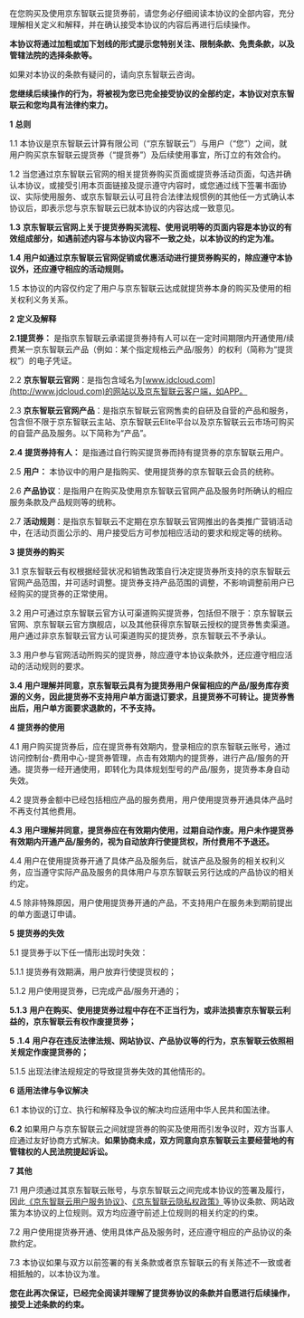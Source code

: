 在您购买及使用京东智联云提货券前，请您务必仔细阅读本协议的全部内容，充分理解相关定义和解释，并在确认接受本协议的内容后再进行后续操作。

**本协议将通过加粗或加下划线的形式提示您特别关注、限制条款、免责条款，以及管辖法院的选择条款等。**

如果对本协议的条款有疑问的，请向京东智联云咨询。

**您继续后续操作的行为，将被视为您已完全接受协议的全部约定，本协议对京东智联云和您均具有法律约束力。**

**1** **总则**

1.1 本协议是京东智联云计算有限公司（“京东智联云”）与用户（“您”）之间，就用户购买京东智联云提货券（“提货券”）及后续使用事宜，所订立的有效合约。

1.2 当您通过京东智联云官网的相关提货券购买页面或提货券活动页面，勾选并确认本协议，或接受引用本页面链接及提示遵守内容时，或您通过线下签署书面协议、实际使用服务、或京东智联云认可且符合法律法规惯例的其他任一方式确认本协议后，即表示您与京东智联云已就本协议的内容达成一致意见。

**1.3** **京东智联云官网上关于提货券购买流程、使用说明等的页面内容是本协议的有效组成部分，如遇前述内容与本协议内容不一致之处，以本协议的约定为准。** 

**1.4** **用户如通过京东智联云官网促销或优惠活动进行提货券购买的，除应遵守本协议外，还应遵守相应的活动规则。**

1.5 本协议的内容仅约定了用户与京东智联云达成就提货券本身的购买及使用的相关权利义务关系。

**2** **定义及解释**

**2.1提货券：** 是指京东智联云承诺提货券持有人可以在一定时间期限内开通使用/续费某一京东智联云产品（例如：某个指定规格云产品/服务）的权利（简称为“提货权”）的电子凭证。

2.2 **京东智联云官网**：是指包含域名为[www.jdcloud.com](http://www.jdcloud.com)的网站以及京东智联云客户端，如APP。

2.3 **京东智联云官网产品**：是指京东智联云官网售卖的自研及自营的产品和服务，包含但不限于京东智联云主站、京东智联云Elite平台以及京东智联云云市场可购买的自营产品及服务。以下简称为“产品”。

**2.4** **提货券持有人：** 是指通过自行购买提货券而持有提货券的京东智联云用户。

2.5 **用户：** 本协议中的用户是指购买、使用提货券的京东智联云会员的统称。

2.6 **产品协议**：是指用户在购买及使用京东智联云官网产品及服务时所确认的相应服务条款及产品规则等的统称。

2.7 **活动规则**：是指京东智联云不定期在京东智联云官网推出的各类推广营销活动中，在活动页面公示的、用户接受后方可参加相应活动的要求和规定等的统称。

**3** **提货券的购买**

3.1 京东智联云有权根据经营状况和销售政策自行决定提货券所支持的京东智联云官网产品范围，并可适时调整。提货券支持产品范围的调整，不影响调整前用户已经购买的提货券的正常使用。

3.2 用户可通过京东智联云官方认可渠道购买提货券，包括但不限于：京东智联云官网、京东智联云官方旗舰店，以及其他获得京东智联云授权的提货券售卖渠道。用户通过非京东智联云官方认可渠道购买的提货券，京东智联云不予承认。

3.3 用户参与官网活动所购买的提货券，除应遵守本协议条款外，还应遵守相应活动的活动规则的要求。

**3.4** **用户理解并同意，京东智联云具有为提货券用户保留相应的产品/服务库存资源的义务，因此提货券不支持用户单方面退订要求，且提货券不可转让。提货券售出后，用户单方面要求退款的，不予支持。**

**4** **提货券的使用**

4.1 用户购买提货券后，应在提货券有效期内，登录相应的京东智联云账号，通过访问控制台-费用中心-提货券管理，点击有效期内的提货券，进行产品/服务的开通。提货券一经开通使用，即转化为具体规划型号的产品/服务，提货券本身自动失效。

4.2 提货券金额中已经包括相应产品的服务费用，用户使用提货券开通具体产品时不再支付其他费用。

**4.3** **用户理解并同意，提货券应在有效期内使用，过期自动作废。用户未作提货券有效期内开通产品/服务的，视为自动放弃行使提货权，所付费用不予退还。**

4.4 用户在使用提货券开通了具体产品及服务后，就该产品及服务的相关权利义务，应当遵守实际产品及服务的具体用户与京东智联云另行达成的产品协议的相关约定。

4.5 除非特殊原因，用户使用提货券开通的产品，不支持用户在服务未到期前提出的单方面退订申请。

 

**5** **提货券的失效**

5.1 提货券于以下任一情形出现时失效：

5.1.1 提货券有效期满，用户放弃行使提货权的；

5.1.2 用户使用提货券，已完成产品/服务开通的；

**5.1.3** **用户在购买、使用提货券过程中存在不正当行为，或非法损害京东智联云利益的，京东智联云有权作废提货券；**

**5** **.1.4** **用户存在违反法律法规、网站协议、产品协议等的行为，京东智联云依照相关规定作废提货券的；**

5.1.5 出现法律法规规定的导致提货券失效的其他情形的。

**6** **适用法律与争议解决**

6.1 本协议的订立、执行和解释及争议的解决均应适用中华人民共和国法律。

**6.2** 如果用户与京东智联云之间就提货券的购买及使用而引发争议时，双方当事人应通过友好协商方式解决。**如果协商未成，双方同意向京东智联云主要经营地的有管辖权的人民法院提起诉讼。**

**7** **其他**

7.1 用户须通过其京东智联云账号，与京东智联云之间完成本协议的签署及履行，因此[《京东智联云用户服务协议》](https://docs.jdcloud.com/cn/platform-agreement/registration-agreement)、[《京东智联云隐私权政策》](https://docs.jdcloud.com/cn/platform-agreement/privacy-policy)等协议条款、网站政策为本协议的上位规则。双方均应遵守前述上位规则的相关约定的约束。

7.2 用户使用提货券开通、使用具体产品及服务时，还应遵守相应的产品协议的条款约定。

7.3 本协议如果与双方以前签署的有关条款或者京东智联云的有关陈述不一致或者相抵触的，以本协议为准。 

**您在此再次保证，已经完全阅读并理解了提货券协议的条款并自愿进行后续操作，接受上述条款的约束。**

 

